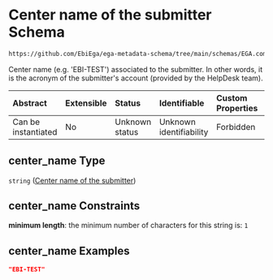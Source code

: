 # Center name of the submitter Schema

```txt
https://github.com/EbiEga/ega-metadata-schema/tree/main/schemas/EGA.common-definitions.json#/definitions/object_core_id/properties/center_name
```

Center name (e.g. 'EBI-TEST') associated to the submitter. In other words, it is the acronym of the submitter's account (provided by the HelpDesk team).

| Abstract            | Extensible | Status         | Identifiable            | Custom Properties | Additional Properties | Access Restrictions | Defined In                                                                                |
| :------------------ | :--------- | :------------- | :---------------------- | :---------------- | :-------------------- | :------------------ | :---------------------------------------------------------------------------------------- |
| Can be instantiated | No         | Unknown status | Unknown identifiability | Forbidden         | Allowed               | none                | [EGA.common-definitions.json*](../out/EGA.common-definitions.json "open original schema") |

## center_name Type

`string` ([Center name of the submitter](ega-12-definitions-core-identifiers-of-an-object-properties-center-name-of-the-submitter.md))

## center_name Constraints

**minimum length**: the minimum number of characters for this string is: `1`

## center_name Examples

```json
"EBI-TEST"
```
